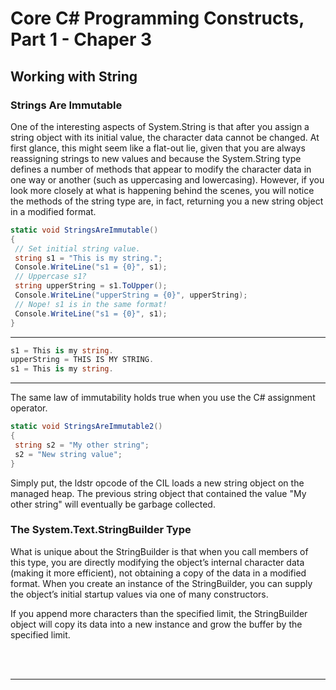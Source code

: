# Core C# Programming Constructs, Part 1 - Chaper 3

## Working with String

### Strings Are Immutable

One of the interesting aspects of System.String is that after you assign a string object with its initial value, 
the character data cannot be changed. At first glance, this might seem like a flat-out lie, given that you are 
always reassigning strings to new values and because the System.String type defines a number of methods 
that appear to modify the character data in one way or another (such as uppercasing and lowercasing). 
However, if you look more closely at what is happening behind the scenes, you will notice the methods of the 
string type are, in fact, returning you a new string object in a modified format.

```cs
static void StringsAreImmutable()
{
 // Set initial string value.
 string s1 = "This is my string.";
 Console.WriteLine("s1 = {0}", s1);
 // Uppercase s1?
 string upperString = s1.ToUpper();
 Console.WriteLine("upperString = {0}", upperString);
 // Nope! s1 is in the same format!
 Console.WriteLine("s1 = {0}", s1);
}
```

---
```cs
s1 = This is my string.
upperString = THIS IS MY STRING.
s1 = This is my string.
```

---

The same law of immutability holds true when you use the C# assignment operator.

```cs
static void StringsAreImmutable2()
{
 string s2 = "My other string";
 s2 = "New string value";
}
```

Simply put, the ldstr opcode of the CIL loads a new string object on the managed 
heap. The previous string object that contained the value "My other string" will eventually be garbage 
collected.

### The System.Text.StringBuilder Type

What is unique about the StringBuilder is that when you call members of this type, you are directly 
modifying the object’s internal character data (making it more efficient), not obtaining a copy of the data in 
a modified format. When you create an instance of the StringBuilder, you can supply the object’s initial 
startup values via one of many constructors. 

If you append more characters than the specified limit, the StringBuilder object will copy its data into 
a new instance and grow the buffer by the specified limit.

<br>
<br>

---